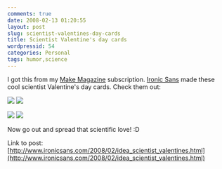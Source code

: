 ```yaml
---
comments: true
date: 2008-02-13 01:20:55
layout: post
slug: scientist-valentines-day-cards
title: Scientist Valentine's day cards
wordpressid: 54
categories: Personal
tags: humor,science
---
```


I got this from my [Make Magazine](http://makezine.com) subscription.  [Ironic Sans](http://www.ironicsans.com) made these cool scientist Valentine's day cards.  Check them out:

[![](http://www.ironicsans.com/images/valentine-sagan-small.gif)](http://www.ironicsans.com/images/valentine-sagan.gif) [![](http://www.ironicsans.com/images/valentine-newton-small.gif)](http://www.ironicsans.com/images/valentine-newton.gif)  

[![](http://www.ironicsans.com/images/valentine-curie-small.gif)](http://www.ironicsans.com/images/valentine-curie.gif) [![](http://www.ironicsans.com/images/valentine-einstein-small.gif)](http://www.ironicsans.com/images/valentine-einstein.gif)

Now go out and spread that scientific love! :D

Link to post: [http://www.ironicsans.com/2008/02/idea_scientist_valentines.html](http://www.ironicsans.com/2008/02/idea_scientist_valentines.html)
